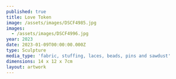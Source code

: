 ```yaml
---
published: true
title: Love Token
image: /assets/images/DSCF4985.jpg
images:
  - /assets/images/DSCF4996.jpg
year: 2023
date: 2023-01-09T00:00:00.000Z
type: Sculpture
media_type: 'fabric, stuffing, laces, beads, pins and sawdust'
dimensions: 14 x 12 x 7cm
layout: artwork
---
```



